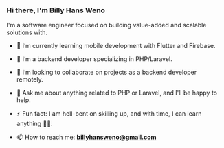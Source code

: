### Hi there, I'm Billy Hans Weno

I'm a software engineer focused on building value-added and scalable solutions with.

- 🔭 I’m currently learning mobile development with Flutter and Firebase.
- 🌱 I’m a backend developer specializing in PHP/Laravel.
- 👯 I’m looking to collaborate on projects as a backend developer remotely.
- 💬 Ask me about anything related to PHP or Laravel, and I'll be happy to help.
- ⚡ Fun fact: I am hell-bent on skilling up, and with time, I can learn anything ✌🏾.

- 📫 How to reach me: **billyhansweno@gmail.com**
